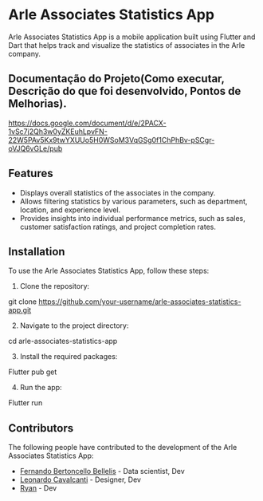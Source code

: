 # Arle Associates Statistics App

Arle Associates Statistics App is a mobile application built using Flutter and Dart that helps track and visualize the statistics of associates in the Arle company.

## Documentação do Projeto(Como executar, Descrição do que foi desenvolvido, Pontos de Melhorias).

https://docs.google.com/document/d/e/2PACX-1vSc7j2Qh3w0yZKEuhLpvFN-22W5PAv5Kx9twYXUUo5H0WSoM3VqGSg0f1ChPhBv-pSCgr-oVJQ6vGLe/pub


## Features

- Displays overall statistics of the associates in the company.
- Allows filtering statistics by various parameters, such as department, location, and experience level.
- Provides insights into individual performance metrics, such as sales, customer satisfaction ratings, and project completion rates.

## Installation

To use the Arle Associates Statistics App, follow these steps:

1. Clone the repository:

git clone https://github.com/your-username/arle-associates-statistics-app.git

2. Navigate to the project directory:

cd arle-associates-statistics-app

3. Install the required packages:

Flutter pub get

4. Run the app:

Flutter run

## Contributors

The following people have contributed to the development of the Arle Associates Statistics App:

- [Fernando Bertoncello Bellelis](https://github.com/nandobb1411) - Data scientist, Dev
- [Leonardo Cavalcanti](https://github.com/leohcavalcanti) - Designer, Dev
- [Ryan](https://github.com/ryanpereirax) - Dev
